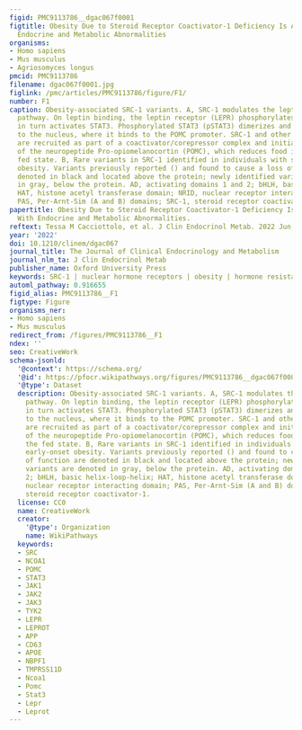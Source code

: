 ```yaml
---
figid: PMC9113786__dgac067f0001
figtitle: Obesity Due to Steroid Receptor Coactivator-1 Deficiency Is Associated With
  Endocrine and Metabolic Abnormalities
organisms:
- Homo sapiens
- Mus musculus
- Agriosomyces longus
pmcid: PMC9113786
filename: dgac067f0001.jpg
figlink: /pmc/articles/PMC9113786/figure/F1/
number: F1
caption: Obesity-associated SRC-1 variants. A, SRC-1 modulates the leptin signaling
  pathway. On leptin binding, the leptin receptor (LEPR) phosphorylates JAK2, which
  in turn activates STAT3. Phosphorylated STAT3 (pSTAT3) dimerizes and translocates
  to the nucleus, where it binds to the POMC promoter. SRC-1 and other coactivators
  are recruited as part of a coactivator/corepressor complex and initiate transcription
  of the neuropeptide Pro-opiomelanocortin (POMC), which reduces food intake in the
  fed state. B, Rare variants in SRC-1 identified in individuals with severe early-onset
  obesity. Variants previously reported () and found to cause a loss of function are
  denoted in black and located above the protein; newly identified variants are denoted
  in gray, below the protein. AD, activating domains 1 and 2; bHLH, basic helix-loop-helix;
  HAT, histone acetyl transferase domain; NRID, nuclear receptor interacting domain;
  PAS, Per-Arnt-Sim (A and B) domains; SRC-1, steroid receptor coactivator-1.
papertitle: Obesity Due to Steroid Receptor Coactivator-1 Deficiency Is Associated
  With Endocrine and Metabolic Abnormalities.
reftext: Tessa M Cacciottolo, et al. J Clin Endocrinol Metab. 2022 Jun;107(6):e2532-e2544.
year: '2022'
doi: 10.1210/clinem/dgac067
journal_title: The Journal of Clinical Endocrinology and Metabolism
journal_nlm_ta: J Clin Endocrinol Metab
publisher_name: Oxford University Press
keywords: SRC-1 | nuclear hormone receptors | obesity | hormone resistance
automl_pathway: 0.916655
figid_alias: PMC9113786__F1
figtype: Figure
organisms_ner:
- Homo sapiens
- Mus musculus
redirect_from: /figures/PMC9113786__F1
ndex: ''
seo: CreativeWork
schema-jsonld:
  '@context': https://schema.org/
  '@id': https://pfocr.wikipathways.org/figures/PMC9113786__dgac067f0001.html
  '@type': Dataset
  description: Obesity-associated SRC-1 variants. A, SRC-1 modulates the leptin signaling
    pathway. On leptin binding, the leptin receptor (LEPR) phosphorylates JAK2, which
    in turn activates STAT3. Phosphorylated STAT3 (pSTAT3) dimerizes and translocates
    to the nucleus, where it binds to the POMC promoter. SRC-1 and other coactivators
    are recruited as part of a coactivator/corepressor complex and initiate transcription
    of the neuropeptide Pro-opiomelanocortin (POMC), which reduces food intake in
    the fed state. B, Rare variants in SRC-1 identified in individuals with severe
    early-onset obesity. Variants previously reported () and found to cause a loss
    of function are denoted in black and located above the protein; newly identified
    variants are denoted in gray, below the protein. AD, activating domains 1 and
    2; bHLH, basic helix-loop-helix; HAT, histone acetyl transferase domain; NRID,
    nuclear receptor interacting domain; PAS, Per-Arnt-Sim (A and B) domains; SRC-1,
    steroid receptor coactivator-1.
  license: CC0
  name: CreativeWork
  creator:
    '@type': Organization
    name: WikiPathways
  keywords:
  - SRC
  - NCOA1
  - POMC
  - STAT3
  - JAK1
  - JAK2
  - JAK3
  - TYK2
  - LEPR
  - LEPROT
  - APP
  - CD63
  - APOE
  - NBPF1
  - TMPRSS11D
  - Ncoa1
  - Pomc
  - Stat3
  - Lepr
  - Leprot
---
```

